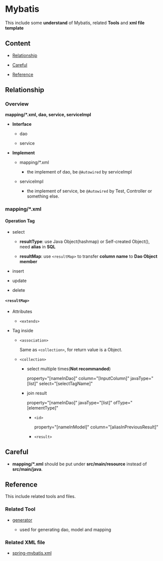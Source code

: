 # Mybatis

This include some **understand** of Mybatis, related **Tools** and **xml file template**

## Content

* [Relationship](#relationship)

* [Careful](#bug)

* [Reference](#reference)


<a id="relationship"></a>

## Relationship

### Overview

**mapping/\*.xml, dao, service, serviceImpI**

* **Interface**

	* dao

	* service

* **Implement**

	* mapping/\*.xml

        * the implement of dao, be `@Autowired` by serviceImpI

	* serviceImpI

        * the implement of service, be `@Autowired` by Test, Controller or something else.

### mapping/\*.xml

#### Operation Tag

* select

	* **resultType**: use Java Object(hashmap) or Self-created Object(), need **alias** in **SQL**

	* **resultMap**: use `<resultMap>` to transfer **column name** to **Dao Object member**

* insert

* update

* delete

#### `<resultMap>`

* Attributes

	* `<extends>`

* Tag inside

	* `<association>`

		Same as `<collection>`, for return value is a Object.

	* `<collection>`

		* select multiple times(**Not recommanded**)

			property="[nameInDao]" column="[InputColumn]" javaType="[list]" select="[selectTagName]"

		* join result

			property="[nameInDao]" javaType="[list]" ofType="[elementType]"

			* `<id>`

				property="[nameInModel]" column="[aliasInPreviousResult]"

			* `<result>`


<a id="bug"></a>

## Careful

* **mapping/\*.xml** should be put under **src/main/resource** instead of **src/main/java**.


<a id="reference"></a>

## Reference

This include related tools and files.

### Related Tool

* [generator](https://github.com/neilChenXie/java_dev/tree/master/mybatis/generator)

    * used for generating dao, model and mapping

### Related XML file

* [spring-mybatis.xml](https://github.com/neilChenXie/java_dev/blob/master/TEMPLATES/resources/configs/spring-mybatis.xml)
